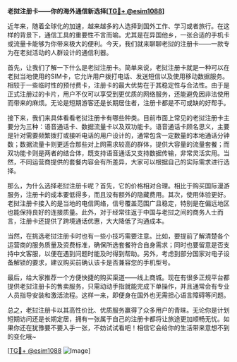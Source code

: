 **老挝注册卡——你的海外通信新选择[[TG💪+ @esim1088](https://t.me/s/esim1088)]**

近年来，随着全球化的加速，越来越多的人选择到国外工作、学习或者旅行。在这样的背景下，通信工具的重要性不言而喻。尤其是在异国他乡，一张合适的手机卡或流量卡能够为你带来极大的便利。今天，我们就来聊聊老挝的注册卡——一款专为在老挝活动的人群设计的通信利器。

首先，让我们了解一下什么是老挝注册卡。简单来说，老挝注册卡就是一种可以在老挝当地使用的SIM卡，它允许用户拨打电话、发送短信以及使用移动数据服务。相较于一些临时性的预付费卡，注册卡的最大优势在于其稳定性与合法性。由于是正式注册过的卡片，用户不仅可以享受到更优质的网络服务，还能避免因非法使用而带来的麻烦。无论是短期游客还是长期居住者，注册卡都是不可或缺的好帮手。

接下来，我们来具体看看老挝注册卡有哪些种类。目前市面上常见的老挝注册卡主要分为三种：语音通话卡、数据流量卡以及双功能卡。语音通话卡顾名思义，主要是针对需要频繁拨打或接听电话的用户设计的，通常包含一定数量的本地通话分钟数；数据流量卡则更适合那些对上网需求较高的群体，提供大容量的流量套餐；而双功能卡则是两者的结合体，既支持语音通话又支持数据传输，非常灵活实用。当然，不同运营商提供的套餐内容会有所差异，大家可以根据自己的实际需求进行选择。

那么，为什么选择老挝注册卡呢？首先，它的价格相对合理。相比于购买国际漫游服务，注册卡的成本要低得多，而且没有额外的隐藏费用。其次，使用体验更好。老挝注册卡接入的是当地的电信网络，信号覆盖范围广且稳定，特别是在偏远地区也能保持良好的连接质量。此外，对于经常往返于中国与老挝之间的商务人士而言，注册卡还提供了跨境通话优惠，大大降低了沟通成本。

当然，在挑选老挝注册卡时也有一些小技巧需要注意。比如，要提前了解清楚各个运营商的服务质量及资费标准，确保所选套餐符合自身需求；同时也要留意是否支持中文客服，以便在遇到问题时能及时得到帮助。另外，考虑到部分国家对电子设备解锁的要求，建议购买前确认该卡是否兼容您的手机型号。

最后，给大家推荐一个方便快捷的购买渠道——线上商城。现在有很多正规平台都提供老挝注册卡的售卖服务，只需动动手指就能完成下单操作，并且通常会有专业人员指导安装和激活流程。这样一来，即便身在国外也无需担心语言障碍等问题。

总之，老挝注册卡以其高性价比、优质服务赢得了众多用户的青睐。无论你是计划短期访问还是长期定居，拥有一张属于自己的注册卡都将让旅途更加顺畅无忧。如果你还在犹豫要不要入手一张，不妨试试看吧！相信它会给你的生活带来意想不到的变化哦~

[[TG💪+ @esim1088](https://t.me/s/esim1088) ![Image](https://i.postimg.cc/4NQfJmqS/Snipaste-2025-05-13-00-14-12.png)]